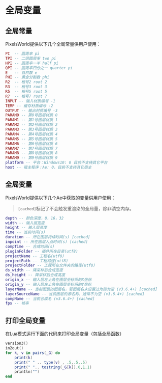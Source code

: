 # 全局变量

## 全局常量

PixelsWorld提供以下几个全局常量供用户使用：


```lua:const.lua
PI  -- 圆周率 pi
TPI -- 二倍圆周率 two pi
HPI -- 圆周率一半 half pi
QPI -- 圆周率四分之一 quarter pi
E   -- 自然数 e
PHI -- 黄金分割数 phi
R2  -- 根号2 root 2
R3  -- 根号3 root 3
R5  -- 根号5 root 5
R7  -- 根号7 root 7
INPUT -- 输入材质编号 -1
TEMP -- 缓存材质编号 -2
OUTPUT -- 输出材质编号 -3
PARAM0 -- 第0号图层材质 0
PARAM1 -- 第1号图层材质 1
PARAM2 -- 第2号图层材质 2
PARAM3 -- 第3号图层材质 3
PARAM4 -- 第4号图层材质 4
PARAM5 -- 第5号图层材质 5
PARAM6 -- 第6号图层材质 6
PARAM7 -- 第7号图层材质 7
PARAM8 -- 第8号图层材质 8
PARAM9 -- 第9号图层材质 9
platform -- 平台：Windows10: 0 目前不支持其它平台
host -- 宿主程序：Ae: 0，目前不支持其它宿主
```

## 全局变量

PixelsWorld提供以下几个Ae中获取的变量供用户使用：

> `[cached]`标记了不会触发重渲染的全局量，除非清空内存。

```lua:globalvars.lua
depth -- 颜色深度，8，16，32
width -- 输入层宽度
height -- 输入层高度
time -- 当前时间(s)
duration -- 所在图层持续时间(s) [cached]
inpoint -- 所在图层入点时间(s) [cached]
compTime -- 合成时间(s)
pluginFolder -- 插件所在目录(utf8)
projectName -- 工程名(utf8)
projectPath -- 工程路径(utf8)
projectFolder -- 工程所在文件夹的路径(utf8)
ds_width -- 降采样后合成宽度
ds_height -- 降采样后合成高度
origin_x -- 输入层左上角在图层坐标系的X坐标
origin_y -- 输入层左上角在图层坐标系的Y坐标
layerName -- 当前图层的图层名，若图层名未设置过为则为空 (v3.6.4+) [cached]
layerSourceName -- 当前图层的源名称，通常不为空 (v3.6.4+) [cached]
compName -- 当前合成名 (v3.6.4+) [cached]
fps -- 帧率
```

## 打印全局变量

在Lua模式运行下面的代码来打印全局变量（包括全局函数）


```lua:printGlobals.lua
version3()
in2out()
for k, v in pairs(_G) do
    print(k)
    print(" " .. type(v) , .5,.5,.5)
    print(" ".. tostring(_G[k]),0,1,1)
    println("")
end
```